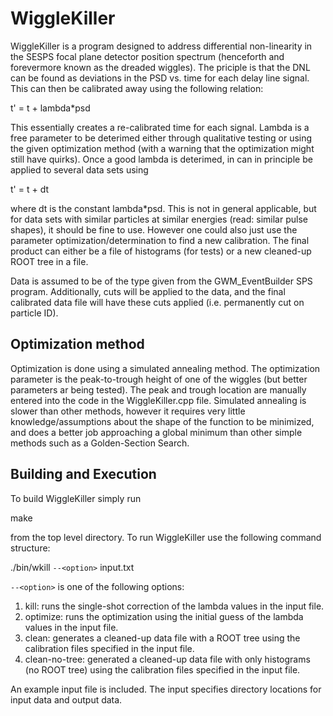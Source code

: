 # WiggleKiller
WiggleKiller is a program designed to address differential non-linearity in the SESPS focal plane detector position spectrum (henceforth and forevermore known as the dreaded wiggles). The priciple is that the DNL can be found as
deviations in the PSD vs. time for each delay line signal. This can then be calibrated away using the following relation:

t' = t + lambda*psd

This essentially creates a re-calibrated time for each signal. Lambda is a free parameter to be deterimed either through qualitative testing or using the given optimization method (with a warning that the optimization might still
have quirks). Once a good lambda is deterimed, in can in principle be applied to several data sets using 

t' = t + dt

where dt is the constant lambda*psd. This is not in general applicable, but for data sets with similar particles at similar energies (read: similar pulse shapes), it should be fine to use. However one could also just use the parameter
optimization/determination to find a new calibration. The final product can either be a file of histograms (for tests) or a new cleaned-up ROOT tree in a file.

Data is assumed to be of the type given from the GWM_EventBuilder SPS program. Additionally, cuts will be applied to the data, and the final calibrated data file will have these cuts applied (i.e. permanently cut on particle ID).  

## Optimization method
Optimization is done using a simulated annealing method. The optimization parameter is the peak-to-trough height of one of the wiggles (but better parameters ar being tested). The peak and trough location are manually entered into the
code in the WiggleKiller.cpp file. Simulated annealing is slower than other methods, however it requires very little knowledge/assumptions about the shape of the function to be minimized, and does a better job approaching a global
minimum than other simple methods such as a Golden-Section Search.


## Building and Execution
To build WiggleKiller simply run

make

from the top level directory. To run WiggleKiller use the following command structure:

./bin/wkill `--<option>` input.txt

`--<option>` is one of the following options:

1. kill: runs the single-shot correction of the lambda values in the input file. 
2. optimize: runs the optimization using the initial guess of the lambda values in the input file. 
3. clean: generates a cleaned-up data file with a ROOT tree using the calibration files specified in the input file.
4. clean-no-tree: generated a cleaned-up data file with only histograms (no ROOT tree) using the calibration files specified in the input file. 

An example input file is included. The input specifies directory locations for input data and output data.
